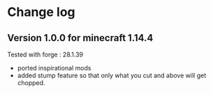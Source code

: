 # Change log

## Version 1.0.0 for minecraft 1.14.4
Tested with forge : 28.1.39

- ported inspirational mods 
- added stump feature so that only what you cut and above 
  will get chopped.
